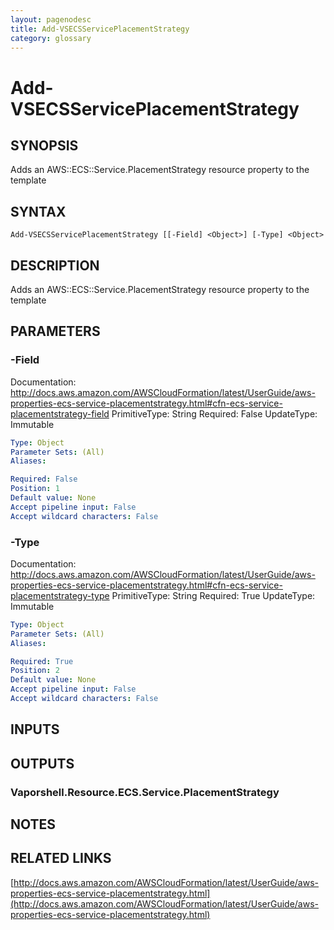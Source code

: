 ```yaml
---
layout: pagenodesc
title: Add-VSECSServicePlacementStrategy
category: glossary
---
```


# Add-VSECSServicePlacementStrategy

## SYNOPSIS
Adds an AWS::ECS::Service.PlacementStrategy resource property to the template

## SYNTAX

```
Add-VSECSServicePlacementStrategy [[-Field] <Object>] [-Type] <Object>
```

## DESCRIPTION
Adds an AWS::ECS::Service.PlacementStrategy resource property to the template

## PARAMETERS

### -Field
Documentation: http://docs.aws.amazon.com/AWSCloudFormation/latest/UserGuide/aws-properties-ecs-service-placementstrategy.html#cfn-ecs-service-placementstrategy-field
PrimitiveType: String
Required: False
UpdateType: Immutable

```yaml
Type: Object
Parameter Sets: (All)
Aliases: 

Required: False
Position: 1
Default value: None
Accept pipeline input: False
Accept wildcard characters: False
```

### -Type
Documentation: http://docs.aws.amazon.com/AWSCloudFormation/latest/UserGuide/aws-properties-ecs-service-placementstrategy.html#cfn-ecs-service-placementstrategy-type
PrimitiveType: String
Required: True
UpdateType: Immutable

```yaml
Type: Object
Parameter Sets: (All)
Aliases: 

Required: True
Position: 2
Default value: None
Accept pipeline input: False
Accept wildcard characters: False
```

## INPUTS

## OUTPUTS

### Vaporshell.Resource.ECS.Service.PlacementStrategy

## NOTES

## RELATED LINKS

[http://docs.aws.amazon.com/AWSCloudFormation/latest/UserGuide/aws-properties-ecs-service-placementstrategy.html](http://docs.aws.amazon.com/AWSCloudFormation/latest/UserGuide/aws-properties-ecs-service-placementstrategy.html)

